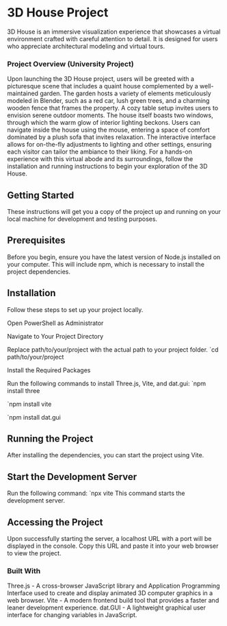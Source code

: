 # 3D House Project

3D House is an immersive visualization experience that showcases a virtual environment crafted with careful attention to detail. It is designed for users who appreciate architectural modeling and virtual tours.
### Project Overview (University Project)
Upon launching the 3D House project, users will be greeted with a picturesque scene that includes a quaint house complemented by a well-maintained garden. The garden hosts a variety of elements meticulously modeled in Blender, such as a red car, lush green trees, and a charming wooden fence that frames the property. A cozy table setup invites users to envision serene outdoor moments.
The house itself boasts two windows, through which the warm glow of interior lighting beckons. Users can navigate inside the house using the mouse, entering a space of comfort dominated by a plush sofa that invites relaxation. The interactive interface allows for on-the-fly adjustments to lighting and other settings, ensuring each visitor can tailor the ambiance to their liking.
For a hands-on experience with this virtual abode and its surroundings, follow the installation and running instructions to begin your exploration of the 3D House.


## Getting Started
These instructions will get you a copy of the project up and running on your local machine for development and testing purposes.

## Prerequisites
Before you begin, ensure you have the latest version of Node.js installed on your computer. This will include npm, which is necessary to install the project dependencies.

## Installation
Follow these steps to set up your project locally.

Open PowerShell as Administrator

Navigate to Your Project Directory

Replace path/to/your/project with the actual path to your project folder.
`cd path/to/your/project

Install the Required Packages

Run the following commands to install Three.js, Vite, and dat.gui:
  `npm install three
 
  `npm install vite

  `npm install dat.gui

## Running the Project
After installing the dependencies, you can start the project using Vite.

## Start the Development Server

Run the following command:
`npx vite
This command starts the development server.

## Accessing the Project
Upon successfully starting the server, a localhost URL with a port will be displayed in the console. Copy this URL and paste it into your web browser to view the project.

### Built With
Three.js - A cross-browser JavaScript library and Application Programming Interface used to create and display animated 3D computer graphics in a web browser.
Vite - A modern frontend build tool that provides a faster and leaner development experience.
dat.GUI - A lightweight graphical user interface for changing variables in JavaScript.
